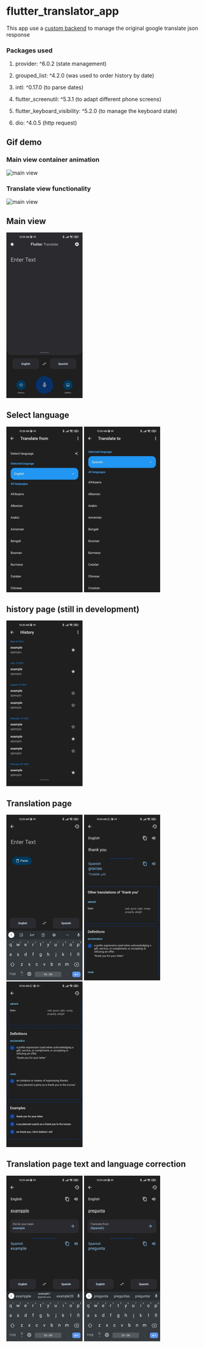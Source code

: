 # flutter_translator_app

This app use a [custom backend](https://github.com/camilo1498/google_translate_api) to manage the original google translate json response

### Packages used

1) provider: ^6.0.2  (state management)

2) grouped_list: ^4.2.0 (was used to order history by date)

3) intl: ^0.17.0 (to parse dates)

4) flutter_screenutil: ^5.3.1 (to adapt different phone screens)

5) flutter_keyboard_visibility: ^5.2.0 (to manage the keyboard state)

6) dio: ^4.0.5 (http request)

## Gif demo

### Main view container animation

<p float="left"> 
   <img src="https://github.com/camilo1498/flutter_translate_app/blob/main/app_screenshots/video1.gif" alt="main view" title="custom view" width="200"/> 
</p>

### Translate view functionality

<p float="left"> 
   <img src="https://github.com/camilo1498/flutter_translate_app/blob/main/app_screenshots/video2.gif" alt="main view" title="custom view" width="200"/> 
</p>

## Main view

<p float="left"> 
   <img src="https://github.com/camilo1498/flutter_translate_app/blob/main/app_screenshots/1.jpg" alt="main view" title="custom view" width="200"/> 
</p>

## Select language 

<p float="left"> 
   <img src="https://github.com/camilo1498/flutter_translate_app/blob/main/app_screenshots/2.jpg" alt="main view" title="custom view" width="200"/> 
   <img src="https://github.com/camilo1498/flutter_translate_app/blob/main/app_screenshots/3.jpg" alt="main view" title="custom view" width="200"/> 
</p>

## history page (still in development)

<p float="left"> 
   <img src="https://github.com/camilo1498/flutter_translate_app/blob/main/app_screenshots/4.jpg" alt="main view" title="custom view" width="200"/>
</p>

## Translation page

<p float="left"> 
   <img src="https://github.com/camilo1498/flutter_translate_app/blob/main/app_screenshots/5.jpg" alt="main view" title="custom view" width="200"/> 
   <img src="https://github.com/camilo1498/flutter_translate_app/blob/main/app_screenshots/9.jpg" alt="main view" title="custom view" width="200"/> 
   <img src="https://github.com/camilo1498/flutter_translate_app/blob/main/app_screenshots/10.jpg" alt="main view" title="custom view" width="200"/> 
</p>

## Translation page text and language correction

<p float="left"> 
   <img src="https://github.com/camilo1498/flutter_translate_app/blob/main/app_screenshots/7.jpg" alt="main view" title="custom view" width="200"/> 
   <img src="https://github.com/camilo1498/flutter_translate_app/blob/main/app_screenshots/8.jpg" alt="main view" title="custom view" width="200"/> 
</p>
